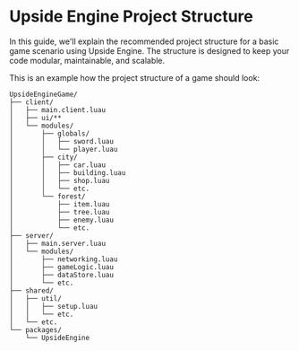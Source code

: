 # Upside Engine Project Structure

In this guide, we'll explain the recommended project structure for a basic game scenario using Upside Engine. The structure is designed to keep your code modular, maintainable, and scalable.

This is an example how the project structure of a game should look:
```
UpsideEngineGame/
├── client/
│   ├── main.client.luau
│   ├── ui/**
│   └── modules/
│       ├── globals/
│       │   ├── sword.luau
│       │   └── player.luau
│       ├── city/
│       │   ├── car.luau
│       │   ├── building.luau
│       │   ├── shop.luau
│       │   └── etc.
│       └── forest/
│           ├── item.luau
│           ├── tree.luau
│           ├── enemy.luau
│           └── etc.
├── server/
│   ├── main.server.luau
│   └── modules/
│       ├── networking.luau
│       ├── gameLogic.luau
│       ├── dataStore.luau
│       └── etc.
├── shared/
│   ├── util/
│   │   ├── setup.luau
│   │   └── etc.
│   └── etc.
└── packages/
    └── UpsideEngine       
```

